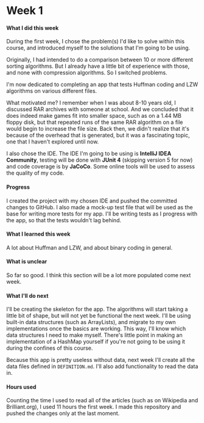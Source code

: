 # Week 1

#### What I did this week

During the first week, I chose the problem(s) I'd like to solve within this course, and introduced myself to the solutions that I'm going to be using.

Originally, I had intended to do a comparison between 10 or more different sorting algorithms. But I already have a little bit of experience with those, and none with compression algorithms. So I switched problems.

I'm now dedicated to completing an app that tests Huffman coding and LZW algorithms on various different files.

What motivated me? I remember when I was about 8-10 years old, I discussed RAR archives with someone at school. And we concluded that it does indeed make games fit into smaller space, such as on a 1.44 MB floppy disk, but that repeated runs of the same RAR algorithm on a file would begin to increase the file size. Back then, we didn't realize that it's because of the overhead that is generated, but it was a fascinating topic, one that I haven't explored until now.

I also chose the IDE. The IDE I'm going to be using is **IntelliJ IDEA Community**, testing will be done with **JUnit 4** (skipping version 5 for now) and code coverage is by **JaCoCo**. Some online tools will be used to assess the quality of my code.

#### Progress

I created the project with my chosen IDE and pushed the committed changes to GitHub. I also made a mock-up test file that will be used as the base for writing more tests for my app. I'll be writing tests as I progress with the app, so that the tests wouldn't lag behind.

#### What I learned this week

A lot about Huffman and LZW, and about binary coding in general.

#### What is unclear

So far so good. I think this section will be a lot more populated come next week.

#### What I'll do next

I'll be creating the skeleton for the app. The algorithms will start taking a little bit of shape, but will not yet be functional the next week. I'll be using built-in data structures (such as ArrayLists), and migrate to my own implementations once the basics are working. This way, I'll know which data structures I need to make myself. There's little point in making an implementation of a HashMap yourself if you're not going to be using it during the confines of this course.

Because this app is pretty useless without data, next week I'll create all the data files defined in `DEFINITION.md`. I'll also add functionality to read the data in.

#### Hours used

Counting the time I used to read all of the articles (such as on Wikipedia and Brilliant.org), I used 11 hours the first week. I made this repository and pushed the changes only at the last moment.
